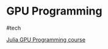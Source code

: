 # GPU Programming

#tech

[Julia GPU Programming course](https://github.com/omlins/julia-gpu-course)
